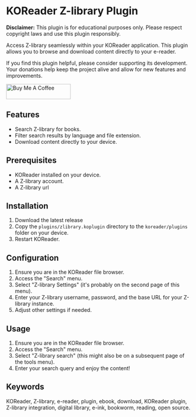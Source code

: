 # KOReader Z-library Plugin

**Disclaimer:** This plugin is for educational purposes only. Please respect copyright laws and use this plugin responsibly.

Access Z-library seamlessly within your KOReader application. This plugin allows you to browse and download content directly to your e-reader.

If you find this plugin helpful, please consider supporting its development. Your donations help keep the project alive and allow for new features and improvements.

<a href="https://buymeacoffee.com/zlibraryko" target="_blank"><img src="https://cdn.buymeacoffee.com/buttons/default-orange.png" alt="Buy Me A Coffee" height="41" width="174"></a>


## Features

*   Search Z-library for books.
*   Filter search results by language and file extension.
*   Download content directly to your device.

## Prerequisites

*   KOReader installed on your device.
*   A Z-library account.
*   A Z-library url

## Installation

1.  Download the latest release
2.  Copy the `plugins/zlibrary.koplugin` directory to the `koreader/plugins` folder on your device.
3.  Restart KOReader.

## Configuration

1.  Ensure you are in the KOReader file browser.
2.  Access the "Search" menu.
3.  Select "Z-library Settings" (it's probably on the second page of this menu).
4.  Enter your Z-library username, password, and the base URL for your Z-library instance.
5.  Adjust other settings if needed.

## Usage

1.  Ensure you are in the KOReader file browser.
2.  Access the "Search" menu.
3.  Select "Z-library search" (this might also be on a subsequent page of the tools menu).
4.  Enter your search query and enjoy the content!

## Keywords

KOReader, Z-library, e-reader, plugin, ebook, download, KOReader plugin, Z-library integration, digital library, e-ink, bookworm, reading, open source.
